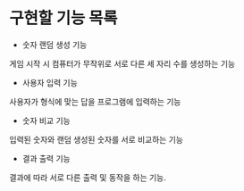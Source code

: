 # 구현할 기능 목록

- 숫자 랜덤 생성 기능

게임 시작 시 컴퓨터가 무작위로 서로 다른 세 자리 수를 생성하는 기능 

- 사용자 입력 기능

사용자가 형식에 맞는 답을 프로그램에 입력하는 기능

- 숫자 비교 기능

입력된 숫자와 랜덤 생성된 숫자를 서로 비교하는 기능

- 결과 출력 기능

결과에 따라 서로 다른 출력 및 동작을 하는 기능.